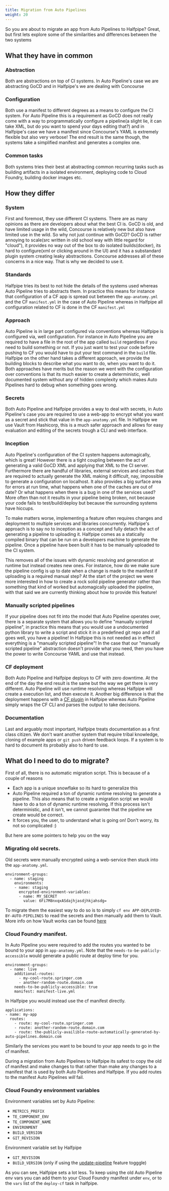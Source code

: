 ```yaml
---
title: Migration from Auto Pipelines
weight: 20
---
```


So you are about to migrate an app from Auto Pipelines to Halfpipe? Great, but first lets explore some of the similarities and differences between the two systems

## What they have in common

### Abstraction

Both are abstractions on top of CI systems. In Auto Pipeline's case we are abstracting GoCD and in Halfpipe's we are dealing with Concourse

### Configuration

Both use a manifest to different degrees as a means to configure the CI system. For Auto Pipeline this is a requirement as GoCD does not really come with a way to programmatically configure a pipeline(a slight lie, it can take XML, but do you want to spend your days editing that?) and in Halfpipe's case we have a manifest since Concourse's YAML is extremely flexible but also very verbose! The end result is the same though, the systems take a simplified manifest and generates a complex one.


### Common tasks

Both systems tries their best at abstracting common recurring tasks such as building artifacts in a isolated environment, deploying code to Cloud Foundry, building docker images etc.

## How they differ

### System

First and foremost, they use different CI systems. There are as many opinions as there are developers about what the best CI is. GoCD is old, and have limited usage in the wild, Concourse is relatively new but also have limited use in the wild. So why not just continue with GoCD? GoCD is rather annoying to scale(src written in old school way with little regard for "cloud"), it provides no way out of the box to do isolated builds(docker), its hard to configure(xml or clicking around in the UI) and it has a substandard plugin system creating leaky abstractions. Concourse addresses all of these concerns in a nice way. That is why we decided to use it.

### Standards

Halfpipe tries its best to not hide the details of the systems used whereas Auto Pipeline tries to abstracts them. In practice this means for instance that configuration of a CF app is spread out between the `app-anatomy.yml` and the CF `manifest.yml` in the case of Auto Pipeline whereas in Halfpipe all configuration related to CF is done in the CF `manifest.yml`

### Approach

Auto Pipeline is in large part configured via conventions whereas Halfpipe is configured via, well configuration. For instance in Auto Pipeline you are required to have a file in the root of the app called `build` regardless if you need to build something or not. If you just want to test your code before pushing to CF you would have to put your test command in the `build` file. Halfpipe on the other hand takes a different approach, we provide the building blocks to describe what you want to do, when you want to do it. Both approaches have merits but the reason we went with the configuration over conventions is that its much easier to create a deterministic, well documented system without any of hidden complexity which makes Auto Pipelines hard to debug when something goes wrong.

### Secrets
Both Auto Pipeline and Halfpipe provides a way to deal with secrets, in Auto Pipeline's case you are required to use a web-app to encrypt what you want as a secret and stick that value in the `app-anatomy.yml` file. In Halfpipe we use Vault from Hashicorp, this is a much safer approach and allows for easy evaluation and editing of the secrets trough a CLI and web interface.

### Inception
Auto Pipeline's configuration of the CI system happens automagically, which is great! However there is a tight coupling between the act of generating a valid GoCD XML and applying that XML to the CI server. Furthermore there are handful of libraries, external services and caches that are required to actually generate the XML making it difficult, nay, impossible to generate a configuration on localhost. It also provides a big surface area for errors at run time, what happens when one of the caches are out of date? Or what happens when there is a bug in one of the services used? More often than not it results in your pipeline being broken, not because your code fails to test/build/deploy but because the surrounding systems have hiccups.

To make matters worse, implementing a feature often requires changes and deployment to multiple services and libraries concurrently. Halfpipe's approach is to say no to inception as a concept and fully detach the act of generating a pipeline to uploading it. Halfpipe comes as a statically compiled binary that can be run on a developers machine to generate the pipeline. Once a pipeline have been built it has to be manually uploaded to the CI system.

This removes all of the issues with dynamic resolving and generation at runtime but instead creates new ones. For instance, how do we make sure the pipeline config is up to date when a change is made to the manifest if uploading is a required manual step? At the start of the project we were more interested in how to create a rock solid pipeline generator rather than something that kind of worked but automagically uploaded the pipeline, with that said we are currently thinking about how to provide this feature!

### Manually scripted pipelines

If your pipeline does not fit into the model that Auto Pipeline operates over, there is a separate system that allows you to define "manually scripted pipeline", in practice this means that you would use a undocumented python library to write a script and stick it in a predefined git repo and if all goes well, you have a pipeline! In Halfpipe this is not needed as in effect everything is a "manually scripted pipeline"! In the case that our "manually scripted pipeline" abstraction doesn't provide what you need, then you have the power to write Concourse YAML and use that instead.

### CF deployment

Both Auto Pipeline and Halfpipe deploys to CF with zero downtime. At the end of the day the end result is the same but the way we get there is very different. Auto Pipeline will use runtime resolving whereas Halfpipe will create a execution list, and then execute it. Another big difference is that the deployment happens with a [CF plugin](/cf-deployment/) in Halfpipe whereas Auto Pipeline simply wraps the CF CLI and parses the output to take decisions.

### Documentation

Last and arguably most important, Halfpipe treats documentation as a first class citizen. We don't want another system that require tribal knowledge, cloning of example apps or `git push` driven feedback loops. If a system is to hard to document its probably also to hard to use.

## What do I need to do to migrate?

First of all, there is no automatic migration script. This is because of a couple of reasons

* Each app is a unique snowflake so its hard to generalize this
* Auto Pipeline required a ton of dynamic runtime resolving to generate a pipeline. This also means that to create a migration script we would have to do a ton of dynamic runtime resolving. If this process isn't deterministic, and it isn't, we cannot guarantee that the pipeline we create would be correct.
* It forces you, the user, to understand what is going on! Don't worry, its not so complicated :)

But here are some pointers to help you on the way

### Migrating old secrets.

Old secrets were manually encrypted using a web-service then stuck into the `app-anatomy.yml`.

```
environment-groups:
  - name: staging
    environments:
    - name: staging
      encrypted-environment-variables:
      - name: MY_SECRET
        value: 6Fi7M8nxqxASdajhjasdjhkjahsdg=
```


To migrate them the easiest way to do so is to simply `cf env APP-DEPLOYED-BY-AUTO-PIPELINES` to read the secrets and then manually add them to Vault. More info on how Vault works can be found [here](/vault/)

### Cloud Foundry manifest.

In Auto Pipeline you were required to add the routes you wanted to be bound to your app in `app-anatomy.yml`. Note that the `needs-to-be-publicly-accessible` would generate a public route at deploy time for you.

```
environment-groups:
  - name: live
    additional-routes:
      - my-cool-route.springer.com
      - another-random-route.domain.com
    needs-to-be-publicly-accessible: true
    manifest: manifest-live.yml
```

In Halfpipe you would instead use the cf manifest directly.

```
applications:
- name: my-app
  routes:
    - route: my-cool-route.springer.com
    - route: another-random-route.domain.com
    - route: the-publicly-availible-route-automatically-generated-by-auto-pipelines.domain.com
```

Similarly the services you want to be bound to your app needs to go in the cf manifest.

During a migration from Auto Pipelines to Halfpipe its safest to copy the old cf manifest and make changes to that rather than make any changes to a manifest that is used by both Auto Pipelines and Halfpipe. If you add routes to the manifest Auto Pipelines *will* fail.

### Cloud Foundry environment variables

Environment variables set by Auto Pipeline:

* `METRICS_PREFIX`
* `TE_COMPONENT_ENV`
* `TE_COMPONENT_NAME`
* `ENVIRONMENT`
* `BUILD_VERSION`
* `GIT_REVISION`

Environment variable set by Halfpipe

* `GIT_REVISION`
* `BUILD_VERSION` (only if using the [update-pipeline](/auto-updating-pipelines/) feature togggle)

As you can see, Halfpipe sets a lot less. To keep using the old Auto Pipeline env vars you can add them to your Cloud Foundry manifest under `env`, or to the `vars` list of the `deploy-cf` task in halfpipe.
